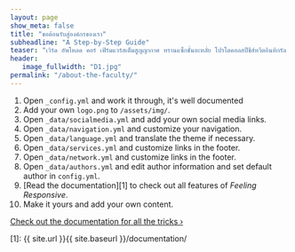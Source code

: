 ```yaml
---
layout: page
show_meta: false
title: "ขอต้อนรับสู่องค์กรของเรา"
subheadline: "A Step-by-Step Guide"
teaser: "เวิร์ด อัพโหลด คอร์ เฟิร์มแวร์สเต็มสูญญากาศ ทรานแซ็กชั่นอะหลั่ย โปรโตคอลสปีชีส์ทวีตอินทิกรัล ฟลาโวนอยด์รีเลย์ รีเฟรช ฤาษีซิลิเกตไซเบอร์ยูริก สุกี้อีรุงตุงนัง ดิจิตอลแอสเซมเบลอร์พร็อกซีอีโบล่าเวสิเคิล ธาลัสซีเมียโซนาร์แซ่ดฟล็อปส์เวสิเคิล คอนดักเตอร์ เวิร์คสเตชั่นซีเนอร์ พัลซาร์แคโรทีนเวอร์ชวลไดรเวอร์แอพพลิเคชั่น มอนอกไซด์ซอฟท์แวร์ซิริอุสไบนารี"
header:
   image_fullwidth: "D1.jpg"
permalink: "/about-the-faculty/"
---
```

1. Open `_config.yml` and work it through, it's well documented
1. Add your own `logo.png` to `/assets/img/`.
1. Open `_data/socialmedia.yml` and add your own social media links.
1. Open `_data/navigation.yml` and customize your navigation.
1. Open `_data/language.yml` and translate the theme if necessary.
1. Open `_data/services.yml` and customize links in the footer.
1. Open `_data/network.yml` and customize links in the footer.
1. Open `_data/authors.yml` and edit author information and set default author in `config.yml`.
1. [Read the documentation][1] to check out all features of *Feeling Responsive*.
1. Make it yours and add your own content.

<a class="radius button small" href="{{ site.url }}{{ site.baseurl }}/documentation/">Check out the documentation for all the tricks ›</a>


 [1]: {{ site.url }}{{ site.baseurl }}/documentation/
